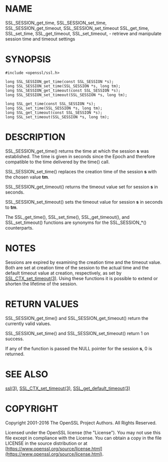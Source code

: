 # NAME

SSL\_SESSION\_get\_time, SSL\_SESSION\_set\_time, SSL\_SESSION\_get\_timeout,
SSL\_SESSION\_set\_timeout
SSL\_get\_time, SSL\_set\_time, SSL\_get\_timeout, SSL\_set\_timeout,
\- retrieve and manipulate session time and timeout settings

# SYNOPSIS

    #include <openssl/ssl.h>

    long SSL_SESSION_get_time(const SSL_SESSION *s);
    long SSL_SESSION_set_time(SSL_SESSION *s, long tm);
    long SSL_SESSION_get_timeout(const SSL_SESSION *s);
    long SSL_SESSION_set_timeout(SSL_SESSION *s, long tm);

    long SSL_get_time(const SSL_SESSION *s);
    long SSL_set_time(SSL_SESSION *s, long tm);
    long SSL_get_timeout(const SSL_SESSION *s);
    long SSL_set_timeout(SSL_SESSION *s, long tm);

# DESCRIPTION

SSL\_SESSION\_get\_time() returns the time at which the session **s** was
established. The time is given in seconds since the Epoch and therefore
compatible to the time delivered by the time() call.

SSL\_SESSION\_set\_time() replaces the creation time of the session **s** with
the chosen value **tm**.

SSL\_SESSION\_get\_timeout() returns the timeout value set for session **s**
in seconds.

SSL\_SESSION\_set\_timeout() sets the timeout value for session **s** in seconds
to **tm**.

The SSL\_get\_time(), SSL\_set\_time(), SSL\_get\_timeout(), and SSL\_set\_timeout()
functions are synonyms for the SSL\_SESSION\_\*() counterparts.

# NOTES

Sessions are expired by examining the creation time and the timeout value.
Both are set at creation time of the session to the actual time and the
default timeout value at creation, respectively, as set by
[SSL\_CTX\_set\_timeout(3)](http://man.he.net/man3/SSL_CTX_set_timeout).
Using these functions it is possible to extend or shorten the lifetime
of the session.

# RETURN VALUES

SSL\_SESSION\_get\_time() and SSL\_SESSION\_get\_timeout() return the currently
valid values.

SSL\_SESSION\_set\_time() and SSL\_SESSION\_set\_timeout() return 1 on success.

If any of the function is passed the NULL pointer for the session **s**,
0 is returned.

# SEE ALSO

[ssl(3)](http://man.he.net/man3/ssl),
[SSL\_CTX\_set\_timeout(3)](http://man.he.net/man3/SSL_CTX_set_timeout),
[SSL\_get\_default\_timeout(3)](http://man.he.net/man3/SSL_get_default_timeout)

# COPYRIGHT

Copyright 2001-2016 The OpenSSL Project Authors. All Rights Reserved.

Licensed under the OpenSSL license (the "License").  You may not use
this file except in compliance with the License.  You can obtain a copy
in the file LICENSE in the source distribution or at
[https://www.openssl.org/source/license.html](https://www.openssl.org/source/license.html).

